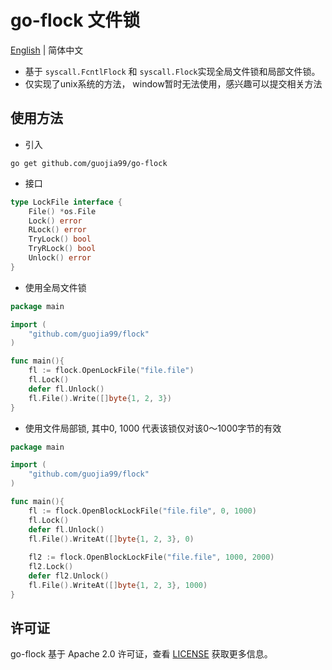 # go-flock 文件锁

[English](./README.md) | 简体中文

- 基于 `syscall.FcntlFlock` 和 `syscall.Flock`实现全局文件锁和局部文件锁。
- 仅实现了unix系统的方法， window暂时无法使用，感兴趣可以提交相关方法

## 使用方法

- 引入

```
go get github.com/guojia99/go-flock
```

- 接口

```go
type LockFile interface {
	File() *os.File
	Lock() error
	RLock() error
	TryLock() bool
	TryRLock() bool
	Unlock() error
}
```

- 使用全局文件锁

```go
package main

import (
	"github.com/guojia99/flock"
)

func main(){
    fl := flock.OpenLockFile("file.file")
    fl.Lock()
    defer fl.Unlock()
    fl.File().Write([]byte{1, 2, 3})
}
```

- 使用文件局部锁,  其中0, 1000 代表该锁仅对该0～1000字节的有效

```go
package main

import (
	"github.com/guojia99/flock"
)

func main(){
    fl := flock.OpenBlockLockFile("file.file", 0, 1000)
    fl.Lock()
    defer fl.Unlock()
	fl.File().WriteAt([]byte{1, 2, 3}, 0)
    
    fl2 := flock.OpenBlockLockFile("file.file", 1000, 2000)
    fl2.Lock()
    defer fl2.Unlock()
    fl.File().WriteAt([]byte{1, 2, 3}, 1000)
}
```

## **许可证**

go-flock 基于 Apache 2.0 许可证，查看 [LICENSE](./LICENSE) 获取更多信息。









